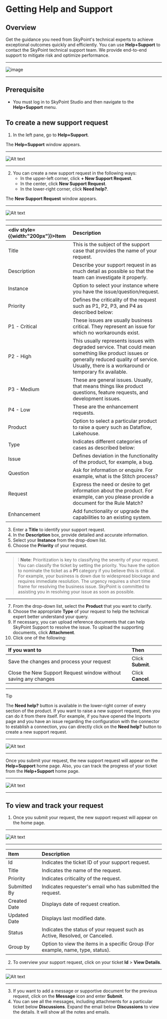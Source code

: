 # Getting Help and Support

## Overview

Get the guidance you need from SkyPoint's technical experts to achieve exceptional outcomes quickly and efficiently. You can use **Help+Support** to contact the SkyPoint technical support team. We provide end-to-end support to mitigate risk and optimize performance.  

---

![image](https://github.com/skypointcloud/platform/blob/master/docs/doc_snippets/Help%2BSupport_Overview.png?raw=true)  

---

## Prerequisite

- You must log in to SkyPoint Studio and then navigate to the **Help+Support** menu.

## To create a new support request 

1. In the left pane, go to **Help+Support**.

The **Help+Support** window appears.  

---

![Alt text](https://github.com/skypointcloud/platform/blob/develop/docs/doc_snippets/Help%252BSupport_Window.png?raw=true) 

---


2. You can create a new support request in the following ways:
   - In the upper-left corner, click **+ New Support Request**.
   - In the center, click **New Support Request**.
   - In the lower-right corner, click **Need help?**.

The **New Support Request** window appears.  

---

![Alt text](https://github.com/skypointcloud/platform/blob/develop/docs/doc_snippets/Help%252BSupport_NewSupportRequest.png?raw=true) 

---

| <div style={{width:"200px"}}>Item</div> |Description|
|:----------------------------------------| :--- |
| Title                                   |This is the subject of the support case that provides the name of your request.|
| Description                             |Describe your support request in as much detail as possible so that the team can investigate it properly.|
| Instance                                |Option to select your instance where you have the issue/question/request.|
| Priority                                |Defines the criticality of the request such as P1, P2, P3, and P4 as described below: |
| P1 - Critical                           |These issues are usually business critical. They represent an issue for which no workarounds exist. |
| P2 - High                               |This usually represents issues with degraded service. That could mean something like product issues or generally reduced quality of service. Usually, there is a workaround or temporary fix available.|
| P3 - Medium                             |These are general issues. Usually, that means things like product questions, feature requests, and development issues.|
| P4 - Low                                |These are the enhancement requests.|
| Product                                 |Option to select a particular product to raise a query such as Dataflow, Lakehouse.|
| Type                                    |Indicates different categories of cases as described below:|
| Issue                                   |Defines deviation in the functionality of the product, for example, a bug.|
| Question                                |Ask for information or enquire. For example, what is the Stitch process?|
| Request                                 |Express the need or desire to get information about the product. For example, can you please provide a document for the Rule Match?|
| Enhancement                             |Add functionality or upgrade the capabilities to an existing system. |  


3. Enter a **Title** to identify your support request.
4. In the **Description** box, provide detailed and accurate information.
5. Select your **Instance** from the drop-down list.
6. Choose the **Priority** of your request.

---

> :grey_exclamation: **Note**: Prioritization is key to classifying the severity of your request. You can classify the ticket by setting the priority. You have the option to nominate the ticket as a **P1** category if you believe this is critical. For example, your business is down due to widespread blockage and requires immediate resolution. The urgency requires a short time frame for resolving the business issue. SkyPoint is committed to assisting you in resolving your issue as soon as possible.

---

7. From the drop-down list, select the **Product** that you want to clarify.
8. Choose the appropriate **Type** of your request to help the technical expert better understand your query.
9. If necessary, you can upload reference documents that can help SkyPoint Support to resolve the issue. To upload the supporting documents, click **Attachment**.
10. Click one of the following:


|If you want to|Then|
| :--- | :--- |
|Save the changes and process your request|Click **Submit**.|
|Close the New Support Request window without saving any changes|Click **Cancel**.|  

---

> [!TIP]
> The **Need help?** button is available in the lower-right corner of every section of the product. If you want to raise a new support request, then you can do it from there itself. For example, if you have opened the Imports page and you have an issue regarding the configuration with the connector to establish a connection, you can directly click on the **Need help?** button to create a new support request.  

---

![Alt text](https://github.com/skypointcloud/platform/blob/develop/docs/doc_snippets/Help%252BSupport_Needhelp.png?raw=true)  

---  

Once you submit your request, the new support request will appear on the **Help+Support** home page. Also, you can track the progress of your ticket from the **Help+Support** home page.  

---

![Alt text](https://github.com/skypointcloud/platform/blob/develop/docs/doc_snippets/Help%252BSupport_NeedhelpOutput.png?raw=true)  

---

## To view and track your request

1. Once you submit your request, the new support request will appear on the home page.  

---

![Alt text](https://github.com/skypointcloud/platform/blob/develop/docs/doc_snippets/Help%252BSupport_Output.png?raw=true)  

---

|Item|Description|
| :--- | :--- |
|Id|Indicates the ticket ID of your support request.|
|Title|Indicates the name of the request.|
|Priority|Indicates criticality of the request.|
|Submitted By|Indicates requester's email who has submitted the request.|
|Created Date|Displays date of request creation.|
|Updated Date|Displays last modified date.|
|Status|Indicates the status of your request such as Active, Resolved, or Canceled.|
|Group by|Option to view the items in a specific Group (For example, name, type, status).|  


2. To overview your support request, click on your ticket **Id** > **View Details**.  

---

![Alt text](https://github.com/skypointcloud/platform/blob/develop/docs/doc_snippets/Help%252BSupport_ViewDetails.png?raw=true)  

---

3. If you want to add a message or supportive document for the previous request, click on the **Message** icon and enter **Submit**. 
4. You can see all the messages, including attachments for a particular ticket below **Discussions**. Expand the email below **Discussions** to view the details. It will show all the notes and emails.
